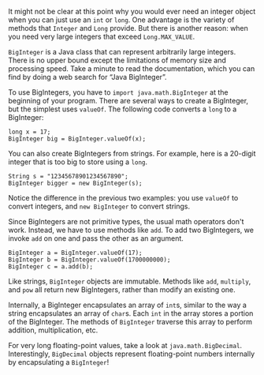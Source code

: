 It might not be clear at this point why you would ever need an integer object when you can just use an `int` or `long`.
One advantage is the variety of methods that `Integer` and `Long` provide.
But there is another reason: when you need very large integers that exceed `Long.MAX_VALUE`.


`BigInteger` is a Java class that can represent arbitrarily large integers.
There is no upper bound except the limitations of memory size and processing speed.
Take a minute to read the documentation, which you can find by doing a web search for “Java BigInteger”.


To use BigIntegers, you have to `import java.math.BigInteger` at the beginning of your program.
There are several ways to create a BigInteger, but the simplest uses `valueOf`.
The following code converts a `long` to a BigInteger:

```code
long x = 17;
BigInteger big = BigInteger.valueOf(x);
```

You can also create BigIntegers from strings.
For example, here is a 20-digit integer that is too big to store using a `long`.

```code
String s = "12345678901234567890";
BigInteger bigger = new BigInteger(s);
```

Notice the difference in the previous two examples: you use `valueOf` to convert integers, and `new BigInteger` to convert strings.

Since BigIntegers are not primitive types, the usual math operators don't work.
Instead, we have to use methods like `add`.
To add two BigIntegers, we invoke `add` on one and pass the other as an argument.

```code
BigInteger a = BigInteger.valueOf(17);
BigInteger b = BigInteger.valueOf(1700000000);
BigInteger c = a.add(b);
```

Like strings, `BigInteger` objects are immutable.
Methods like `add`, `multiply`, and `pow` all return new BigIntegers, rather than modify an existing one.

Internally, a BigInteger encapsulates an array of `int`s, similar to the way a string encapsulates an array of `char`s.
Each `int` in the array stores a portion of the BigInteger.
The methods of `BigInteger` traverse this array to perform addition, multiplication, etc.

For very long floating-point values, take a look at `java.math.BigDecimal`.
Interestingly, `BigDecimal` objects represent floating-point numbers internally by encapsulating a `BigInteger`!